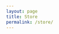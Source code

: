```yaml
---
layout: page
title: Store
permalink: /store/
---
```


<div id="my-store-9655243"></div><div> <script type="text/javascript" src="https://app.ecwid.com/script.js?9655243" charset="utf-8"></script><script type="text/javascript"> xProductBrowser("categoriesPerRow=3","views=grid(3,3) list(10) table(20)","categoryView=grid","searchView=list","id=my-store-9655243");</script></div>